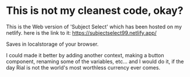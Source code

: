 # This is not my cleanest code, okay?

This is the Web version of 'Subject Select' which has been hosted on my netlify.
here is the link to it:
https://subjectselect99.netlify.app/

Saves in localstorage of your browser.

I could made it better by adding another context, making a button component, renaming some of the variables, etc...
and I would do it, if the day Rial is not the world's most worthless currency ever comes.
